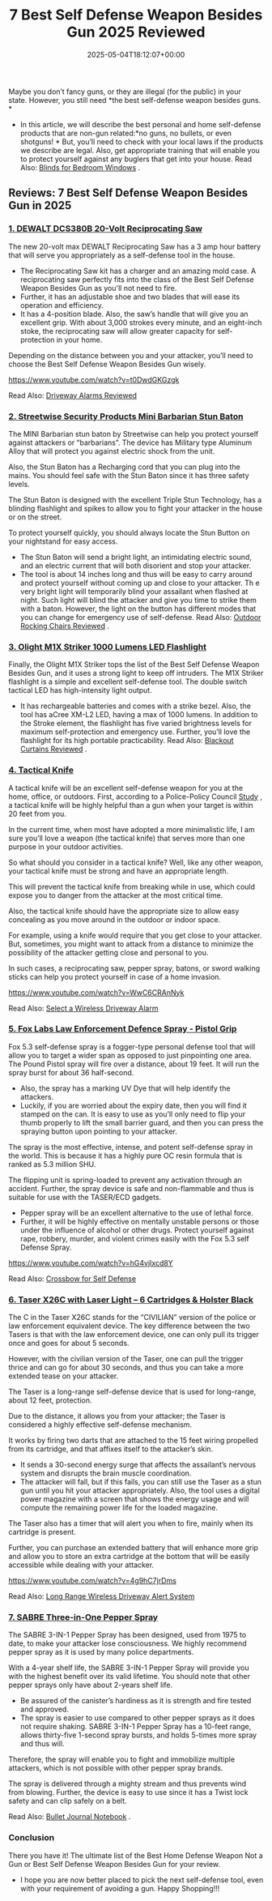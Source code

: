 ﻿---
layout: post
title: 7 Best Self Defense Weapon Besides Gun 2025 Reviewed
date: '2025-05-04T18:12:07+00:00'
categories:
- Defense
tags: []
slug: /best-self-defense-weapon-besides-gun/
lastmod: 2025-05-07T12:21:25+03:00
---

Maybe you don’t fancy guns, or they are illegal (for the public) in your state. However, you still need
*the best self-defense weapon besides guns. *
- In this article, we will describe the best personal and home self-defense products that are non-gun related:*no guns, no bullets, or even shotguns! *
But, you’ll need to check with your local laws if the products we describe are legal. Also, get appropriate training that will enable you to protect yourself against any buglers that get into your house. Read Also:
[Blinds for Bedroom Windows](https://pestpolicy.com/best-blinds-for-bedroom-windows/)
.
## Reviews: 7 Best Self Defense Weapon Besides Gun in 2025
### [1. DEWALT DCS380B 20-Volt Reciprocating Saw](https://www.amazon.com/gp/product/B007NVSTCK/?tag=p-policy-20)
The new 20-volt max DEWALT Reciprocating Saw has a 3 amp hour battery that will serve you appropriately as a self-defense tool in the house.
- The Reciprocating Saw kit has a charger and an amazing mold case.
A reciprocating saw perfectly fits into the class of the Best Self Defense Weapon Besides Gun as you'll not need to fire.
- Further, it has an adjustable shoe and two blades that will ease its operation and efficiency.
- It has a 4-position blade. Also, the saw’s handle that will give you an excellent grip.
With about 3,000 strokes every minute, and an eight-inch stoke, the reciprocating saw will allow greater capacity for self-protection in your home.

Depending on the distance between you and your attacker, you’ll need to choose the Best Self Defense Weapon Besides Gun wisely.

https://www.youtube.com/watch?v=t0DwdGKGzgk

Read Also:
[Driveway Alarms Reviewed](https://pestpolicy.com/best-driveway-alarms/)
### [2. Streetwise Security Products Mini Barbarian Stun Baton](https://www.amazon.com/dp/B00PF1LK94/?tag=p-policy-20)
The MINI Barbarian stun baton by Streetwise can help you protect yourself against attackers or “barbarians”.
The device has Military type Aluminum Alloy that will protect you against electric shock from the unit.

Also, the Stun Baton has a Recharging cord that you can plug into the mains. You should feel safe with the Stun Baton since it has three safety levels.

The Stun Baton is designed with the excellent Triple Stun Technology, has a blinding flashlight and spikes to allow you to fight your attacker in the house or on the street.

To protect yourself quickly, you should always locate the Stun Button on your nightstand for easy access.
- The Stun Baton will send a bright light, an intimidating electric sound, and an electric current that will both disorient and stop your attacker.
- The tool is about 14 inches long and thus will be easy to carry around and protect yourself without coming up and close to your attacker.
Th
e very bright light will temporarily blind your assailant when flashed at night. Such light will blind the attacker and give you time to strike them with a baton.
However, the light on the button has different modes that you can change for emergency use of self-defense. Read Also:
[Outdoor Rocking Chairs Reviewed](https://pestpolicy.com/best-outdoor-rocking-chairs/)
.
### [3. Olight M1X Striker 1000 Lumens LED Flashlight](https://www.amazon.com/dp/B00YFWSWKE/?tag=p-policy-20)
Finally, the Olight M1X Striker tops the list of the Best Self Defense Weapon Besides Gun, and it uses a strong light to keep off intruders.
The M1X Striker flashlight is a simple and excellent self-defense tool. The double switch tactical LED has high-intensity light output.
- It has rechargeable batteries and comes with a strike bezel. Also, the tool has aCree XM-L2 LED, having a max of 1000 lumens.
In addition to the Stroke element, the flashlight has five varied brightness levels for maximum self-protection and emergency use.
Further, you’ll love the flashlight for its high portable practicability. Read Also:
[Blackout Curtains Reviewed](https://pestpolicy.com/best-blackout-curtains/)
.
### [4. Tactical Knife](https://www.amazon.com/gp/product/B003D7K07K/?tag=p-policy-20)
A tactical knife will be an excellent self-defense weapon for you at the home, office, or outdoors.
First, according to a Police-Policy Council
[Study](http://www.theppsc.org/Staff_Views/Tueller/How.Close.htm)
, a tactical knife will be highly helpful than a gun when your target is within 20 feet from you.

In the current time, when most have adopted a more minimalistic life, I am sure you’ll love a weapon (the tactical knife) that serves more than one purpose in your outdoor activities.

So what should you consider in a tactical knife? Well, like any other weapon, your tactical knife must be strong and have an appropriate length.

This will prevent the tactical knife from breaking while in use, which could expose you to danger from the attacker at the most critical time.

Also, the tactical knife should have the appropriate size to allow easy concealing as you move around in the outdoor or indoor space.

For example, using a knife would require that you get close to your attacker. But, sometimes, you might want to attack from a distance to minimize the possibility of the attacker getting close and personal to you.

In such cases, a reciprocating saw, pepper spray, batons, or sword walking sticks can help you protect yourself in case of a home invasion.

https://www.youtube.com/watch?v=WwC6CRAnNyk

Read Also:
[Select a Wireless Driveway Alarm](https://pestpolicy.com/how-to-select-a-wireless-driveway-alarm/)
### [5. Fox Labs Law Enforcement Defence Spray - Pistol Grip](https://www.amazon.com/dp/B003ZA6D6C/?tag=p-policy-20)
Fox 5.3 self-defense spray is a fogger-type personal defense tool that will allow you to target a wider span as opposed to just pinpointing one area.
The Pound Pistol spray will fire over a distance, about 19 feet. It will run the spray burst for about 36 half-second.
- Also, the spray has a marking UV Dye that will help identify the attackers.
- Luckily, if you are worried about the expiry date, then you will find it stamped on the can.
It is easy to use as you’ll only need to flip your thumb properly to lift the small barrier guard, and then you can press the spraying button upon pointing to your attacker.

The spray is the most effective, intense, and potent self-defense spray in the world. This is because it has a highly pure OC resin formula that is ranked as 5.3 million SHU.

The flipping unit is spring-loaded to prevent any activation through an accident. Further, the spray device is safe and non-flammable and thus is suitable for use with the TASER/ECD gadgets.
- Pepper spray will be an excellent alternative to the use of lethal force.
- Further, it will be highly effective on mentally unstable persons or those under the influence of alcohol or other drugs.
Protect yourself against rape, robbery, murder, and violent crimes easily with the Fox 5.3 self Defense Spray.

https://www.youtube.com/watch?v=hG4vjIxcd8Y

Read Also:
[Crossbow for Self Defense](https://pestpolicy.com/best-crossbow-for-self-defense/)
### [6. Taser X26C with Laser Light – 6 Cartridges & Holster Black](https://www.amazon.com/dp/B006MBA286/?tag=p-policy-20)
The C in the Taser X26C stands for the “CIVILIAN” version of the police or law enforcement equivalent device.
The key difference between the two Tasers is that with the law enforcement device, one can only pull its trigger once and goes for about 5 seconds.

However, with the civilian version of the Taser, one can pull the trigger thrice and can go for about 30 seconds, and thus you can take a more extended tease on your attacker.

The Taser is a long-range self-defense device that is used for long-range, about 12 feet, protection.

Due to the distance, it allows you from your attacker; the Taser is considered a highly effective self-defense mechanism.

It works by firing two darts that are attached to the 15 feet wiring propelled from its cartridge, and that affixes itself to the attacker’s skin.
- It sends a 30-second energy surge that affects the assailant’s nervous system and disrupts the brain muscle coordination.
- The attacker will fall, but if this fails, you can still use the Taser as a stun gun until you hit your attacker appropriately.
Also, the tool uses a digital power magazine with a screen that shows the energy usage and will compute the remaining power life for the loaded magazine.

The Taser also has a timer that will alert you when to fire, mainly when its cartridge is present.

Further, you can purchase an extended battery that will enhance more grip and allow you to store an extra cartridge at the bottom that will be easily accessible while dealing with your attacker.

https://www.youtube.com/watch?v=4g9hC7jrDms

Read Also:
[Long Range Wireless Driveway Alert System](https://pestpolicy.com/long-range-wireless-driveway-alert-system/)
### [7. SABRE Three-in-One Pepper Spray](https://www.amazon.com/dp/B0007VM8UC/?tag=p-policy-20)
The SABRE 3-IN-1 Pepper Spray has been designed, used from 1975 to date, to make your attacker lose consciousness.
We highly recommend pepper spray as it is used by many police departments.

With a 4-year shelf life, the SABRE 3-IN-1 Pepper Spray will provide you with the highest benefit over its valid lifetime. You should note that other pepper sprays only have about 2-years shelf life.
- Be assured of the canister’s hardiness as it is strength and fire tested and approved.
- The spray is easier to use compared to other pepper sprays as it does not require shaking.
SABRE 3-IN-1 Pepper Spray has a 10-feet range, allows thirty-five 1-second spray bursts, and holds 5-times more spray and thus will.

Therefore, the spray will enable you to fight and immobilize multiple attackers, which is not possible with other pepper spray brands.

The spray is delivered through a mighty stream and thus prevents wind from blowing. Further, the device is easy to use since it has a Twist lock safety and can clip safely on a belt.

Read Also:
[Bullet Journal Notebook](https://pestpolicy.com/best-bullet-journal-notebook/)
.
### Conclusion
There you have it! The ultimate list of the Best Home Defense Weapon Not a Gun or Best Self Defense Weapon Besides Gun for your review.
- I hope you are now better placed to pick the next self-defense tool, even with your requirement of avoiding a gun.
Happy Shopping!!!